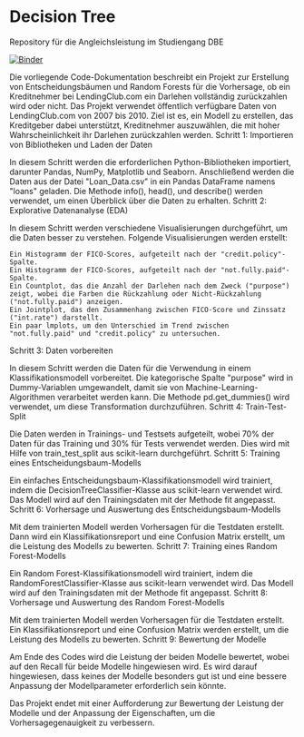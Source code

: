 # Decision Tree
Repository für die Angleichsleistung im Studiengang DBE

[![Binder](https://mybinder.org/badge_logo.svg)](https://mybinder.org/v2/gh/Phips91/Decision_Tree.git/HEAD)


Die vorliegende Code-Dokumentation beschreibt ein Projekt zur Erstellung von Entscheidungsbäumen und Random Forests für die Vorhersage, ob ein Kreditnehmer bei LendingClub.com ein Darlehen vollständig zurückzahlen wird oder nicht. Das Projekt verwendet öffentlich verfügbare Daten von LendingClub.com von 2007 bis 2010. Ziel ist es, ein Modell zu erstellen, das Kreditgeber dabei unterstützt, Kreditnehmer auszuwählen, die mit hoher Wahrscheinlichkeit ihr Darlehen zurückzahlen werden.
Schritt 1: Importieren von Bibliotheken und Laden der Daten

In diesem Schritt werden die erforderlichen Python-Bibliotheken importiert, darunter Pandas, NumPy, Matplotlib und Seaborn. Anschließend werden die Daten aus der Datei "Loan_Data.csv" in ein Pandas DataFrame namens "loans" geladen. Die Methode info(), head(), und describe() werden verwendet, um einen Überblick über die Daten zu erhalten.
Schritt 2: Explorative Datenanalyse (EDA)

In diesem Schritt werden verschiedene Visualisierungen durchgeführt, um die Daten besser zu verstehen. Folgende Visualisierungen werden erstellt:

    Ein Histogramm der FICO-Scores, aufgeteilt nach der "credit.policy"-Spalte.
    Ein Histogramm der FICO-Scores, aufgeteilt nach der "not.fully.paid"-Spalte.
    Ein Countplot, das die Anzahl der Darlehen nach dem Zweck ("purpose") zeigt, wobei die Farben die Rückzahlung oder Nicht-Rückzahlung ("not.fully.paid") anzeigen.
    Ein Jointplot, das den Zusammenhang zwischen FICO-Score und Zinssatz ("int.rate") darstellt.
    Ein paar lmplots, um den Unterschied im Trend zwischen "not.fully.paid" und "credit.policy" zu untersuchen.

Schritt 3: Daten vorbereiten

In diesem Schritt werden die Daten für die Verwendung in einem Klassifikationsmodell vorbereitet. Die kategorische Spalte "purpose" wird in Dummy-Variablen umgewandelt, damit sie von Machine-Learning-Algorithmen verarbeitet werden kann. Die Methode pd.get_dummies() wird verwendet, um diese Transformation durchzuführen.
Schritt 4: Train-Test-Split

Die Daten werden in Trainings- und Testsets aufgeteilt, wobei 70% der Daten für das Training und 30% für Tests verwendet werden. Dies wird mit Hilfe von train_test_split aus scikit-learn durchgeführt.
Schritt 5: Training eines Entscheidungsbaum-Modells

Ein einfaches Entscheidungsbaum-Klassifikationsmodell wird trainiert, indem die DecisionTreeClassifier-Klasse aus scikit-learn verwendet wird. Das Modell wird auf den Trainingsdaten mit der Methode fit angepasst.
Schritt 6: Vorhersage und Auswertung des Entscheidungsbaum-Modells

Mit dem trainierten Modell werden Vorhersagen für die Testdaten erstellt. Dann wird ein Klassifikationsreport und eine Confusion Matrix erstellt, um die Leistung des Modells zu bewerten.
Schritt 7: Training eines Random Forest-Modells

Ein Random Forest-Klassifikationsmodell wird trainiert, indem die RandomForestClassifier-Klasse aus scikit-learn verwendet wird. Das Modell wird auf den Trainingsdaten mit der Methode fit angepasst.
Schritt 8: Vorhersage und Auswertung des Random Forest-Modells

Mit dem trainierten Modell werden Vorhersagen für die Testdaten erstellt. Ein Klassifikationsreport und eine Confusion Matrix werden erstellt, um die Leistung des Modells zu bewerten.
Schritt 9: Bewertung der Modelle

Am Ende des Codes wird die Leistung der beiden Modelle bewertet, wobei auf den Recall für beide Modelle hingewiesen wird. Es wird darauf hingewiesen, dass keines der Modelle besonders gut ist und eine bessere Anpassung der Modellparameter erforderlich sein könnte.

Das Projekt endet mit einer Aufforderung zur Bewertung der Leistung der Modelle und der Anpassung der Eigenschaften, um die Vorhersagegenauigkeit zu verbessern.

